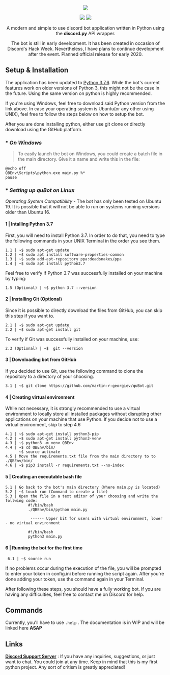 <p align="center">
  <img src="https://i.imgur.com/dtHZJzu.png">
</p>

<p align="center">
  <img src="https://img.shields.io/badge/version-0.7.1b-blue.svg">
  <img src="https://img.shields.io/badge/dev-DivideByNone%239640-brightgreen.svg">
</p>

<p align="center">A modern and simple to use discord bot application written in Python using the <b>discord.py</b> API wrapper.</p>

<p align="center">
The bot is still in early development. It has been created in occasion of Discord's Hack Week. Nevertheless, I have plans to continue development after the event. Planned official release for early 2020.
</p>

## Setup & Installation

The application has been updated to [Python 3.7.6](https://www.python.org/downloads/release/python-376/). While the bot's current features work on older versions of Python 3, this might not be the case in the future. Using the same version on python is highly recommended.

If you're using Windows, feel free to download said Python version from the link above. In case your operating system is Ubuntu(or any other using UNIX), feel free to follow the steps below on how to setup the bot.

After you are done installing python, either use git clone or directly download using the GitHub platform.

### * *On Windows*

> To easily launch the bot on Windows, you could create a batch file in the main directory. Give it a name and write this in the file:
```
@echo off
QBEnv\Scripts\python.exe main.py %*
pause
```
### * *Setting up quBot on Linux*

*Operating System Compatibility* - The bot has only been tested on Ubuntu 19. It is possible that it will not be able to run on systems running versions older than Ubuntu 16.

#### 1 | Intalling Python 3.7

First, you will need to install Python 3.7. In order to do that, you need to type the following commands in your UNIX Terminal in the order you see them.

    1.1 | ~$ sudo apt-get update
    1.2 | ~$ sudo apt install software-properties-common
    1.3 | ~$ sudo add-apt-repository ppa:deadsnakes/ppa
    1.4 | ~$ sudo apt install python3.7

Feel free to verify if Python 3.7 was successfully installed on your machine by typing:

    1.5 (Optional) | ~$ python 3.7 --version

#### 2 | Installing Git (Optional)

Since it is possible to directly download the files from GitHub, you can skip this step if you want to.

    2.1 | ~$ sudo apt-get update
    2.2 | ~$ sudo apt-get install git

To verify if Git was successfully installed on your machine, use:

    2.3 (Optional) | ~$  git --version

#### 3 | Downloading bot from GitHub

If you decided to use Git, use the following command to clone the repository to a directory of your choosing.

    3.1 | ~$ git clone https://github.com/martin-r-georgiev/quBot.git

#### 4 | Creating virtual environment

While not necessary, it is strongly recommended to use a virtual environment to locally store all installed packages without disrupting other applications on your machine that use Python. If you decide not to use a virtual environment, skip to step 4.6

    4.1 | ~$ sudo apt-get install python3-pip
    4.2 | ~$ sudo apt-get install python3-venv
    4.3 | ~$ python3 -m venv QBEnv
    4.4 | ~$ cd QBEnv/bin/
          ~$ source activate
    4.5 | Move the requirements.txt file from the main directory to to ./QBEnv/bin/
    4.6 | ~$ pip3 install -r requirements.txt --no-index
    
#### 5 | Creating an executable bash file

    5.1 | Go back to the bot's main directory (Where main.py is located)
    5.2 | ~$ touch run (Command to create a file)
    5.3 | Open the file in a text editor of your choosing and write the follwing code:
              #!/bin/bash
              ./QBEnv/bin/python main.py

	           ------ Upper bit for users with virtual environment, lower - no virtual environment
              
              #!/bin/bash
              python3 main.py
              
 #### 6 | Running the bot for the first time
 
     6.1 | ~$ source run

If no problems occur during the execution of the file, you will be prompted to enter your token in config.ini before running the script again. After you're done adding your token, use the command again in your Terminal.

After following these steps, you should have a fully working bot. If you are having any difficulties, feel free to contact me on Discord for help.

## Commands

Currently, you'll have to use ```.help``` . The documentation is in WIP and will be linked here **ASAP**

## Links

[**Discord Support Server**](https://discord.gg/TGnfsH2) : If you have any inquiries, suggestions, or just want to chat. You could join at any time. Keep in mind that this is my first python project. Any sort of critism is greatly appreciated!
